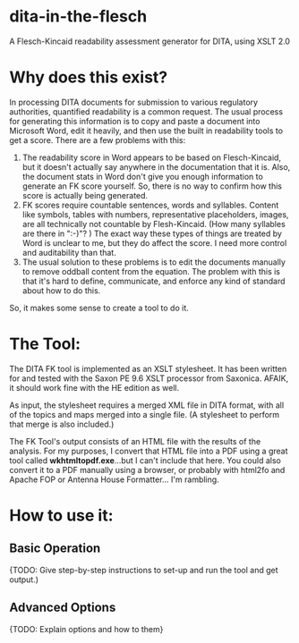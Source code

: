 # dita-in-the-flesch
A Flesch-Kincaid readability assessment generator for DITA, using XSLT 2.0

# Why does this exist?
In processing DITA documents for submission to various regulatory authorities, quantified readability is a common request. The usual process for generating this information is to copy and paste a document into Microsoft Word, edit it heavily, and then use the built in readability tools to get a score. There are a few problems with this:
1. The readability score in Word appears to be based on Flesch-Kincaid, but it doesn't actually say anywhere in the documentation that it is. Also, the document stats in Word don't give you enough information to generate an FK score yourself. So, there is no way to confirm how this score is actually being generated.
1. FK scores require countable sentences, words and syllables. Content like symbols, tables with numbers, representative placeholders, images, are all technically not countable by Flesh-Kincaid. (How many syllables are there in ":-)"? ) The exact way these types of things are treated by Word is unclear to me, but they do affect the score. I need more control and auditability than that.
1. The usual solution to these problems is to edit the documents manually to remove oddball content from the equation. The problem with this is that it's hard to define, communicate, and enforce any kind of standard about how to do this.

So, it makes some sense to create a tool to do it.

# The Tool:
The DITA FK tool is implemented as an XSLT stylesheet. It has been written for and tested with the Saxon PE 9.6 XSLT processor from Saxonica. AFAIK, it should work fine with the HE edition as well.

As input, the stylesheet requires a merged XML file in DITA format, with all of the topics and maps merged into a single file. (A stylesheet to perform that merge is also included.)

The FK Tool's output consists of an HTML file with the results of the analysis. For my purposes, I convert that HTML file into a PDF using a great tool called **wkhtmltopdf.exe**...but I can't include that here. You could also convert it to a PDF manually using a browser, or probably with html2fo and Apache FOP or Antenna House Formatter... I'm rambling.

# How to use it:
## Basic Operation
{TODO: Give step-by-step instructions to set-up and run the tool and get output.)

## Advanced Options
{TODO: Explain options and how to them}


